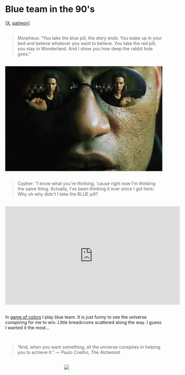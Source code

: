 # Blue team in the 90's

<div class="container">
[<a href="https://x.com/lcordier_x" target="_blank">X</a>,
<a href="https://www.patreon.com/louiscordier" target="_blank">patreon</a>]
</div>
<br/>

> Morpheus: “You take the blue pill, the story ends. You wake up in your 
> bed and believe whatever you want to believe. You take the red pill, you
> stay in Wonderland. And I show you how deep the rabbit hole goes.” 

<br/>

<img src="./media/red_blue_pill.jpg" style="display: block; margin: 0 auto; width: 560px;" >

<br/>

> Cypher: “I know what you're thinking, 'cause right now I'm thinking the
> same thing. Actually, I've been thinking it ever since I got here: 
> Why oh why didn't I take the BLUE pill?

<br/>

<iframe width="560" height="315" style="display: block; margin: 0 auto;" src="https://www.youtube.com/embed/dbZ0OM1xytA?si=-MHhHFHXL_9IcIHo" title="YouTube video player" frameborder="0" allow="accelerometer; autoplay; clipboard-write; encrypted-media; gyroscope; picture-in-picture; web-share" referrerpolicy="strict-origin-when-cross-origin" allowfullscreen></iframe>

<br/>

In <a href="https://louiscordier.com/the_3_book_of_louis/#game-of-colors" target="_blank">game of colors</a>
I play blue team. It is just funny to see the universe conspiring for me to win. Little breadcrums scattered along the way. I guess I wanted it the most...

<br/>

> “And, when you want something, all the universe conspires in helping you to achieve it.” ― Paulo Coelho, The Alchemist 

<br/>

<img src="https://louiscordier.com/fin.jpg?blog=20250201" style="width: 25%; display: block; margin: 0 auto;">
